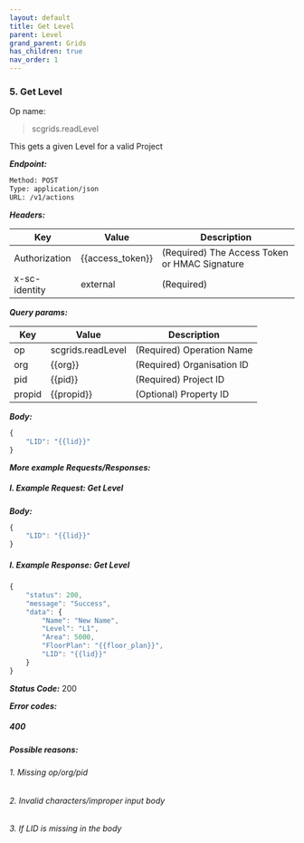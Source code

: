 ```yaml
---
layout: default
title: Get Level
parent: Level
grand_parent: Grids
has_children: true
nav_order: 1
---
```


### 5. Get Level


Op name: 

> scgrids.readLevel

This gets a given Level for a valid Project


***Endpoint:***

```bash
Method: POST
Type: application/json
URL: /v1/actions
```


***Headers:***

| Key | Value | Description |
| --- | ------|-------------|
| Authorization | {{access_token}} | (Required) The Access Token or HMAC Signature |
| x-sc-identity | external | (Required) |



***Query params:***

| Key | Value | Description |
| --- | ------|-------------|
| op | scgrids.readLevel | (Required) Operation Name |
| org | {{org}} | (Required) Organisation ID |
| pid | {{pid}} | (Required) Project ID |
| propid | {{propid}} | (Optional) Property ID |



***Body:***

```js        
{
    "LID": "{{lid}}"
}
```



***More example Requests/Responses:***


##### I. Example Request: Get Level

***Body:***

```js        
{
    "LID": "{{lid}}"
}
```

##### I. Example Response: Get Level
```js
{
    "status": 200,
    "message": "Success",
    "data": {
        "Name": "New Name",
        "Level": "L1",
        "Area": 5000,
        "FloorPlan": "{{floor_plan}}",
        "LID": "{{lid}}"
    }
}
```


***Status Code:*** 200

***Error codes:***

##### 400

##### Possible reasons:

###### 1. Missing op/org/pid

###### 2. Invalid characters/improper input body
###### 3. If LID is missing in the body

<br>